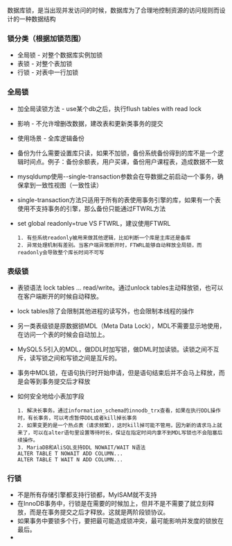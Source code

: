 数据库锁，是当出现并发访问的时候，数据库为了合理地控制资源的访问规则而设计的一种数据结构

### 锁分类（根据加锁范围）

- 全局锁 - 对整个数据库实例加锁
- 表锁 - 对整个表加锁
- 行锁 - 对表中一行加锁

### 全局锁

- 加全局读锁方法 - use某个db之后，执行flush tables with read lock

- 影响 - 不允许增删改数据，建改表和更新类事务的提交

- 使用场景 - 全库逻辑备份

- 备份为什么需要设置库只读，如果不加锁，备份系统备份得到的库不是一个逻辑时间点。例子：备份余额表，用户买课，备份用户课程表，造成数据不一致

- mysqldump使用--single-transaction参数会在导数据之前启动一个事务，确保拿到一致性视图（一致性读）

- single-transaction方法只适用于所有的表使用事务引擎的库，如果有一个表使用不支持事务的引擎，那么备份只能通过FTWRL方法

- set global readonly=true VS FTWRL，建议使用FTWRL

  ```
  1. 有些系统readonly被用来做其他逻辑，比如判断一个库是主库还是备库
  2. 异常处理机制有差别。当客户端异常断开时，FTWRL能够自动释放全局锁，而readonly会导致整个库长时间不可写
  ```

### 表级锁

- 表锁语法  lock tables ... read/write。通过unlock tables主动释放锁，也可以在客户端断开的时候自动释放。

- lock tables除了会限制其他进程的读写外，也会限制本线程的操作

- 另一类表级锁是原数据锁MDL（Meta Data Lock），MDL不需要显示地使用，在访问一个表的时候会自动加上。

- MySQL5.5引入的MDL，做DDL时加写锁，做DML时加读锁。读锁之间不互斥，读写锁之间和写锁之间是互斥的。

- 事务中MDL锁，在语句执行时开始申请，但是语句结束后并不会马上释放，而是会等到事务提交后才释放

- 如何安全地给小表加字段

  ```
  1. 解决长事务。通过information_schema的innodb_trx查看，如果在执行DDL操作时，有长事务，可以考虑暂停DDL或者kill掉长事务
  2. 如果变更的是一个热点表（请求频繁），这时kill掉可能不管用，因为新的请求马上就来了，可以在alter语句里设置等待时长，保证在指定时间内拿不到MDL写锁也不会阻塞后续操作。
  3. MariaDB和AliSQL支持DDL NOWAIT/WAIT N语法
  ALTER TABLE T NOWAIT ADD COLUMN...
  ALTER TABLE T WAIT N ADD COLUMN...
  ```

### 行锁
-  不是所有存储引擎都支持行锁都，MyISAM就不支持
-  在InnoDB事务中，行锁是在需要的时候加上，但并不是不需要了就立刻释放，而是在事务提交之后才释放。这就是两阶段锁协议。
-  如果事务中要锁多个行，要把最可能造成锁冲突，最可能影响并发度的锁放在最后。
-  